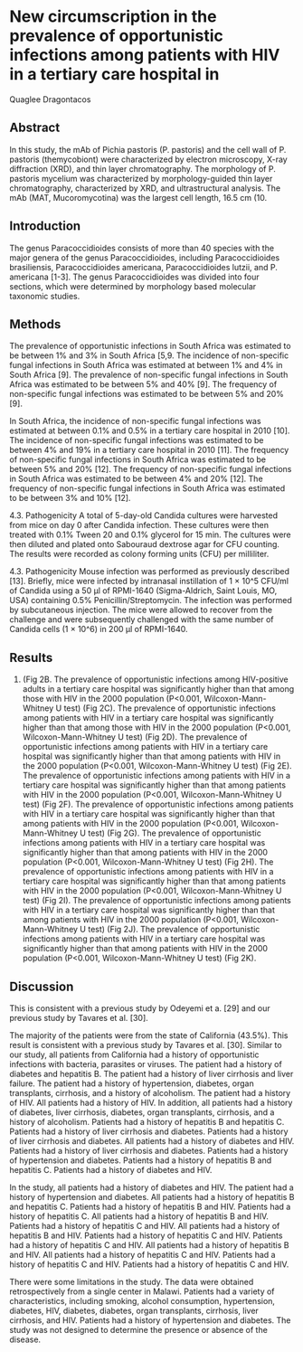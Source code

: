 # New circumscription in the prevalence of opportunistic infections among patients with HIV in a tertiary care hospital in
Quaglee Dragontacos


## Abstract
In this study, the mAb of Pichia pastoris (P. pastoris) and the cell wall of P. pastoris (themycobiont) were characterized by electron microscopy, X-ray diffraction (XRD), and thin layer chromatography. The morphology of P. pastoris mycelium was characterized by morphology-guided thin layer chromatography, characterized by XRD, and ultrastructural analysis. The mAb (MAT, Mucoromycotina) was the largest cell length, 16.5 cm (10.


## Introduction
The genus Paracoccidioides consists of more than 40 species with the major genera of the genus Paracoccidioides, including Paracoccidioides brasiliensis, Paracoccidioides americana, Paracoccidioides lutzii, and P. americana [1-3]. The genus Paracoccidioides was divided into four sections, which were determined by morphology based molecular taxonomic studies.


## Methods
The prevalence of opportunistic infections in South Africa was estimated to be between 1% and 3% in South Africa [5,9. The incidence of non-specific fungal infections in South Africa was estimated at between 1% and 4% in South Africa [9]. The prevalence of non-specific fungal infections in South Africa was estimated to be between 5% and 40% [9]. The frequency of non-specific fungal infections was estimated to be between 5% and 20% [9].

In South Africa, the incidence of non-specific fungal infections was estimated at between 0.1% and 0.5% in a tertiary care hospital in 2010 [10]. The incidence of non-specific fungal infections was estimated to be between 4% and 19% in a tertiary care hospital in 2010 [11]. The frequency of non-specific fungal infections in South Africa was estimated to be between 5% and 20% [12]. The frequency of non-specific fungal infections in South Africa was estimated to be between 4% and 20% [12]. The frequency of non-specific fungal infections in South Africa was estimated to be between 3% and 10% [12].

4.3. Pathogenicity
A total of 5-day-old Candida cultures were harvested from mice on day 0 after Candida infection. These cultures were then treated with 0.1% Tween 20 and 0.1% glycerol for 15 min. The cultures were then diluted and plated onto Sabouraud dextrose agar for CFU counting. The results were recorded as colony forming units (CFU) per milliliter.

4.3. Pathogenicity
Mouse infection was performed as previously described [13]. Briefly, mice were infected by intranasal instillation of 1 × 10^5 CFU/ml of Candida using a 50 µl of RPMI-1640 (Sigma-Aldrich, Saint Louis, MO, USA) containing 0.5% Penicillin/Streptomycin. The infection was performed by subcutaneous injection. The mice were allowed to recover from the challenge and were subsequently challenged with the same number of Candida cells (1 × 10^6) in 200 µl of RPMI-1640.


## Results
01) (Fig 2B. The prevalence of opportunistic infections among HIV-positive adults in a tertiary care hospital was significantly higher than that among those with HIV in the 2000 population (P<0.001, Wilcoxon-Mann-Whitney U test) (Fig 2C). The prevalence of opportunistic infections among patients with HIV in a tertiary care hospital was significantly higher than that among those with HIV in the 2000 population (P<0.001, Wilcoxon-Mann-Whitney U test) (Fig 2D). The prevalence of opportunistic infections among patients with HIV in a tertiary care hospital was significantly higher than that among patients with HIV in the 2000 population (P<0.001, Wilcoxon-Mann-Whitney U test) (Fig 2E). The prevalence of opportunistic infections among patients with HIV in a tertiary care hospital was significantly higher than that among patients with HIV in the 2000 population (P<0.001, Wilcoxon-Mann-Whitney U test) (Fig 2F). The prevalence of opportunistic infections among patients with HIV in a tertiary care hospital was significantly higher than that among patients with HIV in the 2000 population (P<0.001, Wilcoxon-Mann-Whitney U test) (Fig 2G). The prevalence of opportunistic infections among patients with HIV in a tertiary care hospital was significantly higher than that among patients with HIV in the 2000 population (P<0.001, Wilcoxon-Mann-Whitney U test) (Fig 2H). The prevalence of opportunistic infections among patients with HIV in a tertiary care hospital was significantly higher than that among patients with HIV in the 2000 population (P<0.001, Wilcoxon-Mann-Whitney U test) (Fig 2I). The prevalence of opportunistic infections among patients with HIV in a tertiary care hospital was significantly higher than that among patients with HIV in the 2000 population (P<0.001, Wilcoxon-Mann-Whitney U test) (Fig 2J). The prevalence of opportunistic infections among patients with HIV in a tertiary care hospital was significantly higher than that among patients with HIV in the 2000 population (P<0.001, Wilcoxon-Mann-Whitney U test) (Fig 2K).


## Discussion
This is consistent with a previous study by Odeyemi et a. [29] and our previous study by Tavares et al. [30].

The majority of the patients were from the state of California (43.5%). This result is consistent with a previous study by Tavares et al. [30]. Similar to our study, all patients from California had a history of opportunistic infections with bacteria, parasites or viruses. The patient had a history of diabetes and hepatitis B. The patient had a history of liver cirrhosis and liver failure. The patient had a history of hypertension, diabetes, organ transplants, cirrhosis, and a history of alcoholism. The patient had a history of HIV. All patients had a history of HIV. In addition, all patients had a history of diabetes, liver cirrhosis, diabetes, organ transplants, cirrhosis, and a history of alcoholism. Patients had a history of hepatitis B and hepatitis C. Patients had a history of liver cirrhosis and diabetes. Patients had a history of liver cirrhosis and diabetes. All patients had a history of diabetes and HIV. Patients had a history of liver cirrhosis and diabetes. Patients had a history of hypertension and diabetes. Patients had a history of hepatitis B and hepatitis C. Patients had a history of diabetes and HIV.

In the study, all patients had a history of diabetes and HIV. The patient had a history of hypertension and diabetes. All patients had a history of hepatitis B and hepatitis C. Patients had a history of hepatitis B and HIV. Patients had a history of hepatitis C. All patients had a history of hepatitis B and HIV. Patients had a history of hepatitis C and HIV. All patients had a history of hepatitis B and HIV. Patients had a history of hepatitis C and HIV. Patients had a history of hepatitis C and HIV. All patients had a history of hepatitis B and HIV. All patients had a history of hepatitis C and HIV. Patients had a history of hepatitis C and HIV. Patients had a history of hepatitis C and HIV.

There were some limitations in the study. The data were obtained retrospectively from a single center in Malawi. Patients had a variety of characteristics, including smoking, alcohol consumption, hypertension, diabetes, HIV, diabetes, diabetes, organ transplants, cirrhosis, liver cirrhosis, and HIV. Patients had a history of hypertension and diabetes. The study was not designed to determine the presence or absence of the disease.
